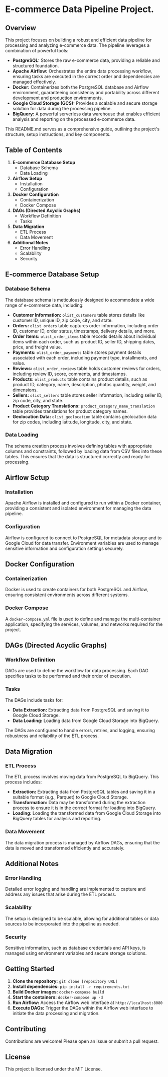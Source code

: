# E-commerce Data Pipeline Project.

## Overview

This project focuses on building a robust and efficient data pipeline for processing and analyzing e-commerce data. The pipeline leverages a combination of powerful tools:

* **PostgreSQL:**  Stores the raw e-commerce data, providing a reliable and structured foundation.
* **Apache Airflow:** Orchestrates the entire data processing workflow, ensuring tasks are executed in the correct order and dependencies are managed effectively.
* **Docker:** Containerizes both the PostgreSQL database and Airflow environment, guaranteeing consistency and portability across different development and production environments.
* **Google Cloud Storage (GCS):**  Provides a scalable and secure storage solution for data during the processing pipeline.
* **BigQuery:**  A powerful serverless data warehouse that enables efficient analysis and reporting on the processed e-commerce data.

This README.md serves as a comprehensive guide, outlining the project's structure, setup instructions, and key components.

## Table of Contents

1. **E-commerce Database Setup**
    * Database Schema
    * Data Loading
2. **Airflow Setup**
    * Installation
    * Configuration
3. **Docker Configuration**
    * Containerization
    * Docker Compose
4. **DAGs (Directed Acyclic Graphs)**
    * Workflow Definition
    * Tasks
5. **Data Migration**
    * ETL Process
    * Data Movement
6. **Additional Notes**
    * Error Handling
    * Scalability
    * Security

## E-commerce Database Setup

### Database Schema

The database schema is meticulously designed to accommodate a wide range of e-commerce data, including:

* **Customer Information:**  `olist_customers` table stores details like customer ID, unique ID, zip code, city, and state.
* **Orders:**  `olist_orders` table captures order information, including order ID, customer ID, order status, timestamps, delivery details, and more.
* **Order Items:**  `olist_order_items` table records details about individual items within each order, such as product ID, seller ID, shipping dates, price, and freight value.
* **Payments:**  `olist_order_payments` table stores payment details associated with each order, including payment type, installments, and value.
* **Reviews:**  `olist_order_reviews` table holds customer reviews for orders, including review ID, score, comments, and timestamps.
* **Products:**  `olist_products` table contains product details, such as product ID, category, name, description, photos quantity, weight, and dimensions.
* **Sellers:**  `olist_sellers` table stores seller information, including seller ID, zip code, city, and state.
* **Product Category Translations:**  `product_category_name_translation` table provides translations for product category names.
* **Geolocation Data:**  `olist_geolocation` table contains geolocation data for zip codes, including latitude, longitude, city, and state.

### Data Loading

The schema creation process involves defining tables with appropriate columns and constraints, followed by loading data from CSV files into these tables. This ensures that the data is structured correctly and ready for processing.

## Airflow Setup

### Installation

Apache Airflow is installed and configured to run within a Docker container, providing a consistent and isolated environment for managing the data pipeline.

### Configuration

Airflow is configured to connect to PostgreSQL for metadata storage and to Google Cloud for data transfer. Environment variables are used to manage sensitive information and configuration settings securely.

## Docker Configuration

### Containerization

Docker is used to create containers for both PostgreSQL and Airflow, ensuring consistent environments across different systems.

### Docker Compose

A `docker-compose.yml` file is used to define and manage the multi-container application, specifying the services, volumes, and networks required for the project.

## DAGs (Directed Acyclic Graphs)

### Workflow Definition

DAGs are used to define the workflow for data processing. Each DAG specifies tasks to be performed and their order of execution.

### Tasks

The DAGs include tasks for:

* **Data Extraction:**  Extracting data from PostgreSQL and saving it to Google Cloud Storage.
* **Data Loading:**  Loading data from Google Cloud Storage into BigQuery.

The DAGs are configured to handle errors, retries, and logging, ensuring robustness and reliability of the ETL process.

## Data Migration

### ETL Process

The ETL process involves moving data from PostgreSQL to BigQuery. This process includes:

* **Extraction:**  Extracting data from PostgreSQL tables and saving it in a suitable format (e.g., Parquet) to Google Cloud Storage.
* **Transformation:**  Data may be transformed during the extraction process to ensure it is in the correct format for loading into BigQuery.
* **Loading:**  Loading the transformed data from Google Cloud Storage into BigQuery tables for analysis and reporting.

### Data Movement

The data migration process is managed by Airflow DAGs, ensuring that the data is moved and transformed efficiently and accurately.

## Additional Notes

### Error Handling

Detailed error logging and handling are implemented to capture and address any issues that arise during the ETL process.

### Scalability

The setup is designed to be scalable, allowing for additional tables or data sources to be incorporated into the pipeline as needed.

### Security

Sensitive information, such as database credentials and API keys, is managed using environment variables and secure storage solutions.

## Getting Started

1. **Clone the repository:** `git clone [repository URL]`
2. **Install dependencies:** `pip install -r requirements.txt`
3. **Build Docker images:** `docker-compose build`
4. **Start the containers:** `docker-compose up -d`
5. **Run Airflow:** Access the Airflow web interface at `http://localhost:8080`
6. **Execute DAGs:** Trigger the DAGs within the Airflow web interface to initiate the data processing and migration.

## Contributing

Contributions are welcome! Please open an issue or submit a pull request.

## License

This project is licensed under the MIT License.





